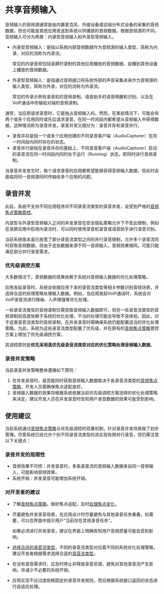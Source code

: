 # 共享音频输入
<!--Kit: Audio Kit-->
<!--Subsystem: Multimedia-->
<!--Owner: @songshenke-->
<!--Designer: @caixuejiang; @hao-liangfei; @zhanganxiang-->
<!--Tester: @Filger-->
<!--Adviser: @zengyawen-->

音频输入的音频源通常是由内置麦克风、外接设备或远端分布式设备的采集的音频数据，但也可能是其他应用发送到系统以供播放的音频数据。根据音频源的不同，音频输入可分为两类：内录型音频输入和外录型音频输入。

- 内录型音频输入：是指以系统内部音频数据作为音频源的输入类型，简称为内录，对应的流称为内录流。

  常见的内录音频包括录屏时录制的其他应用播放的音频数据、投播到其他设备上播放的音频数据。

- 外录型音频输入：是指通过音频接口将系统外部的声音采集进来作为音频源的输入类型，简称为外录，对应的流称为外录流。

  常见的外录示例有录音机的音频录制、语音助手的语音唤醒和识别、以及在VoIP通话中传输给对端的音频录制。

通常，当应用请求录音时，它是独占音频输入的。然而，在某些情况下，可能会有两个或多个应用同时或先后请求录音，在同一时间段内都希望从音频输入中获得数据，这种情况称为录音并发，录音并发又细分为：录音并存和录音并行。

- 录音并存是指一个或多个应用创建的不同录音客户端（AudioCapturer）在同一时间段内同时存在的状态。
- 录音并行是指在录音并存的基础上，不同录音客户端（AudioCapturer）启动的录音流在同一时间段内同时处于运行（Running）状态，即同时进行音频录制。

当录音并发发生时，每个请求录音的应用都希望能够获得音频输入数据，但此时会面临将同一音频源同时传输给多个应用的问题。

## 录音并发

此前，系统不支持不同应用程序间不同录音流类型的录音并发，会受到严格的[音频焦点策略管控](audio-playback-concurrency.md#音频焦点策略)。

内录型与外录型音频输入之间的并发录音在安全隐私策略允许下不受此限制，例如在录屏应用中启用内录流时，可以同时使用录音机录音或语音助手进行语音识别。

当前系统版本虽已放宽了部分录音流类型之间的并行录音限制，允许多个录音流同时获取音频数据，但由于这些数据来源于同一音频输入，音频效果相同，可能只能满足部分并行录音需求。

### 优先级调控方案

大多数情况下，音频数据的效果依赖于系统对音频输入数据的优化处理策略。

应用发起录音时，系统会依据应用下发的录音流类型等相关参数识别音频场景，并选择合适的处理策略处理输入数据。例如，当应用发起VoIP通话时，系统会对VoIP录音流进行降噪、人声增强等优化处理。

一些录音流类型的音频录制仅需获取音频输入数据即可，但另一些录音流类型的音频录制则高度依赖于系统的优化处理，不当的处理可能会导致不良体验。因此，对于这类录音流类型的音频录制，在并发录音时需确保系统仍能配置适当的优化处理策略。为此，系统为这些录音流类型配置了优先级，并在原有的[音频焦点策略](audio-playback-concurrency.md#音频焦点策略)管控方案上增加了优先级调控方案。

其调控原则是**优先采用高优先级录音流类型对应的优化策略处理音频输入数据**。

### 录音并发策略

当前录音并发策略整体遵循如下原则：

1. 在并发录音时，是否能同时获取音频输入数据取决于各录音流类型的[音频焦点策略](audio-playback-concurrency.md#音频焦点策略)，开发人员需确保焦点适配良好。
2. 音频输入数据的效果将根据系统依据当前优先级调控方案选择的优化处理策略来决定，建议开发人员在并发录音时告知用户录音数据的效果可能受到影响。

## 使用建议

当前系统通过[音频焦点策略](audio-playback-concurrency.md#音频焦点策略)与优先级调控的双重机制，针对录音并发场景做了初步管理。尽管系统已经允许个别不同录音流类型的流实现有限并行录音，但仍需注意以下关键点：

### 录音并发的局限性

- 音频效果不可控：并发录音时，多条录音流的音频输入数据来自同一音频输入，可能影响音频效果。
- 系统开销：并发录音可能增加系统开销。

### 对开发者的建议

- 了解[音频焦点策略](audio-playback-concurrency.md#音频焦点策略)，做好焦点适配，及时[处理焦点变化](audio-playback-concurrency.md#处理音频焦点变化)。
- 尽量避免并发录音场景，在应用设计时尽量避免与其他录音任务重叠。如需要，可以在界面中提示用户“当前存在其他录音任务”。

  如果必须进行并发录音，建议在界面上明确告知用户音频质量可能会受到影响。
- [选择合适的录音流类型](using-right-streamusage-and-sourcetype.md)，不同的录音流类型对应着不同的系统优化处理策略，建议开发者根据需求选择合适的[录音流类型](../../reference/apis-audio-kit/arkts-apis-audio-e.md#sourcetype8)。
- 在没有录音需求时，应及时停止并释放录音资源，避免对其他录音流产生影响，并减少不必要的系统开销。
- 应用实现不应过度依赖固定的录音并发规则，而应根据系统接口返回的状态进行自适应处理。
